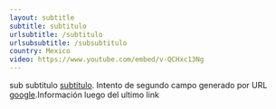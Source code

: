 ```yaml
---
layout: subtitle
subtitle: subtitulo
urlsubtitle: /subtitulo
urlsubsubtitle: /subsubtitulo
country: Mexico
video: https://www.youtube.com/embed/v-QCHxc13Ng
---
```

sub subtitulo [subtitulo](www.subtitulo.com). Intento de segundo campo generado por URL [google](www.google.com).Información luego del ultimo link